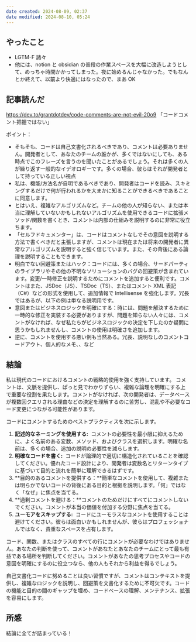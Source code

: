 ```yaml
---
date created: 2024-08-09, 02:37
date modified: 2024-08-10, 05:24
---
```


## やったこと

- LGTM-F 諸々
- 他には、notion と obsidian の普段の作業スペースを大幅に改造しようとして、めっちゃ時間かかってしまった。夜に始めるんじゃなかった。でもなんとか終えて、以前より快適にはなったので、まあ OK

## 記事読んだ

https://dev.to/grantdotdev/code-comments-are-not-evil-20o9
「コードコメント把握ではない」

ポイント：

- そもそも、コードは自己文書化されるべきであり、コメントは必要ありません。開発者として、あなたのチームの誰かが、多くではないにしても、ある時点でこのフレーズを言うのを聞いたことがあるでしょう。それは多くの人が繰り返す一般的なイデオロギーです。多くの場合、彼らはそれが開発者として持っている正しい視点
- 私は、機能/方法名が自明であるべきであり、開発者はコードを読み、スキミングするだけで何が行われるかを大まかに知ることができるべきであることに同意します。
- とはいえ、複雑なアルゴリズムなど。チームの他の人が知らない、または本当に理解していないかもしれないアルゴリズムを使用できるコードに拡張メソッド/関数を書くとき、コメントは内部の仕組みを説明するのに非常に役立ちます。
- 「セルフドキュメンター」は、コードはコメントなしでその意図を説明する方法で書くべきだと主張しますが、コメントは現在または将来の開発者に異常なアルゴリズムを説明すると強く信じています。また、その背後にある論理を説明することもできます。
- 明白でない回避策またはハック：コードには、多くの場合、サードパーティのライブラリやその他の不明なソリューションのバグの回避策が含まれています。変更/一時修正を説明するためにコメントを追加すると便利です。コメントはまた、JSDoc（JS）、TSDoc（TS）、またはコメント XML 表記（C#）などの形式を使用して、追加情報で Intellisense を強化します。冗長ではあるが、以下の例は単なる説明用です。
- 意図またはビジネスロジックを明確にする：時には、問題を解決するために一時的な修正を実装する必要がありますが、問題を知らない人々には、コメントがなければ、なぜ私たちがビジネスロジックの決定を下したのか疑問に思うかもしれませんし、コメントの使用は明確さを追加します。
- 逆に、コメントを使用する悪い例も当然ある。冗長、説明なしのコメントコードアウト、個人的なメモ、、など

## 結論

私は現代のコードにおけるコメントの戦略的使用を強く支持しています。
コメントは、文脈を提供し、ぱっと見でわかりずらい、複雑な論理を明確にする上で重要な役割を果たします。コメントがなければ、次の開発者は、データベースが複数回クエリされる理由などの決定を理解するのに苦労し、混乱や不必要なコード変更につながる可能性があります。

コードにコメントするためのベストプラクティスを次に示します。

1. **記述的なネーミングを使用する:**  コメントの必要性を最小限に抑えるために、よく名前のある変数、メソッド、およびクラスを選択します。明確な名前は、多くの場合、追加の説明の必要性を減らします。
2. **明確なコードを書く:**  コードが論理的で適切に構造化されていることを確認してください。優れたコード設計により、開発者は変数名とリターンタイプに基づいて目的と流れを簡単に理解できるはずです。
3. **目的のあるコメントを提供する：**簡単なコメントを使用して、複雑または明らかでないコードの背後にある目的と根拠を説明します。「何」ではなく「なぜ」に焦点を当てる。
4. **過剰コメントを避ける：**コメントのためだけにすべてにコメントしないでください。コメントが本当の価値を付加する分野に焦点を当てる。
5. **ユーモアをスキップする:**  コードにユーモラスなコメントを使用することは避けてください。彼らは面白いかもしれませんが、彼らはプロフェッショナルではなく、貴重なスペースを占有します。

コード、関数、またはクラスのすべての行にコメントが必要なわけではありません。あなたの判断を使って、コメントがあなたとあなたのチームにとって最も有益である場所を判断してください。コメントがあなたの思考プロセスやコードの意図を明確にするのに役立つなら、他の人もそれから利益を得るでしょう。

自己文書化コードに努めることは良い習慣ですが、コメントはコンテキストを提供し、複雑なロジックを説明し、回避策を文書化するために不可欠です。コードの機能と目的の間のギャップを埋め、コードベースの理解、メンテナンス、拡張を容易にします。

## 所感

結論に全てが詰まっている！
